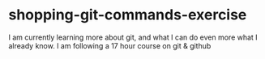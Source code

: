 # shopping-git-commands-exercise
I am currently learning more about git, and what I can do even more what I already know.
I am following a 17 hour course on git & github
